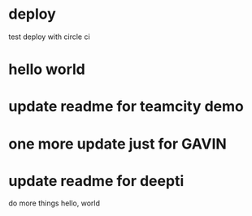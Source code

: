 # deploy
test deploy with circle ci

# hello world

# update readme for teamcity demo

# one more update just for GAVIN

# update readme for deepti
do more things
hello, world
